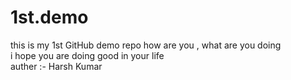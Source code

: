 # 1st.demo
this is my 1st GitHub demo repo
how are you , what are you doing <br> i hope you are doing good in your life <br> auther :- Harsh Kumar
